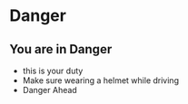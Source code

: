 # Danger

## You are in Danger

- this is your duty 
- Make sure wearing a helmet while driving
- Danger Ahead
